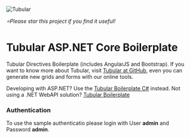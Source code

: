 ![Tubular](http://unosquare.github.io/tubular/assets/tubular.png)

*:star:Please star this project if you find it useful!*

# Tubular ASP.NET Core Boilerplate

Tubular Directives Boilerplate (includes AngularJS and Bootstrap). If you want to know more about Tubular, visit [Tubular at GitHub](http://unosquare.github.io/tubular/#/), even you can generate new grids and forms with our online tools.

Developing with ASP.NET? Use the [Tubular Boilerplate C#](https://github.com/unosquare/tubular-boilerplate-csharp) instead. Not using a .NET WebAPI solution? [Tubular Boilerplate](https://github.com/unosquare/tubular-boilerplate)

### Authentication

To use the sample authenticatio please login with User **admin** and Password **admin**.
